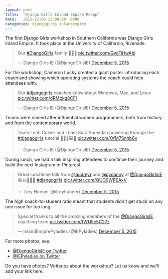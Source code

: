 ```yaml
---
layout: post
title:  "Django Girls Inland Empire Recap"
date:   2015-12-06 13:08:00 -0800
categories: djangogirls inlandempire
---
```


The first Django Girls workshop in Southern California was Django Girls Inland Empire. It took place at the University of California, Riverside.

<blockquote class="twitter-tweet" lang="en"><p lang="en" dir="ltr">Our <a href="https://twitter.com/hashtag/DjangoGirls?src=hash">#DjangoGirls</a> family 🎈✨💗 <a href="https://t.co/GwjFiHwAbj">pic.twitter.com/GwjFiHwAbj</a></p>&mdash; Django Girls IE (@DjangoGirlsIE) <a href="https://twitter.com/DjangoGirlsIE/status/673256419303358464">December 5, 2015</a></blockquote>
<script async src="//platform.twitter.com/widgets.js" charset="utf-8"></script>

For the workshop, Cameron Lucky created a giant poster introducing each coach and showing which operating systems the coach could help attendees with.

<blockquote class="twitter-tweet" lang="en"><p lang="en" dir="ltr">Our <a href="https://twitter.com/hashtag/djangogirls?src=hash">#djangogirls</a> coaches know about Windows, Mac, and Linux <a href="https://t.co/dRMbkg8CFl">pic.twitter.com/dRMbkg8CFl</a></p>&mdash; Django Girls IE (@DjangoGirlsIE) <a href="https://twitter.com/DjangoGirlsIE/status/673227520225882113">December 5, 2015</a></blockquote>
<script async src="//platform.twitter.com/widgets.js" charset="utf-8"></script>

Teams were named after influential women programmers, both from history and from the contemporary world.

<blockquote class="twitter-tweet" lang="en"><p lang="en" dir="ltr">Team Leah Culver and Team Sara Soueidan powering through the <a href="https://twitter.com/hashtag/djangogirls?src=hash">#djangogirls</a> tutorial 🔋💬🎨💻😁 <a href="https://t.co/OfM7Snhb6x">pic.twitter.com/OfM7Snhb6x</a></p>&mdash; Django Girls IE (@DjangoGirlsIE) <a href="https://twitter.com/DjangoGirlsIE/status/673226089058066432">December 5, 2015</a></blockquote>
<script async src="//platform.twitter.com/widgets.js" charset="utf-8"></script>

During lunch, we had a talk inspiring attendees to continue their journey and build the next Instagram or Pinterest.

<blockquote class="twitter-tweet" lang="en"><p lang="en" dir="ltr">Great lunchtime talk from <a href="https://twitter.com/audreyr">@audreyr</a> and <a href="https://twitter.com/pydanny">@pydanny</a> at <a href="https://twitter.com/DjangoGirlsIE">@DjangoGirlsIE</a> 😃👍🙌🎈🎈 <a href="https://twitter.com/hashtag/djangogirls?src=hash">#djangogirls</a> <a href="https://t.co/QUO9WPEAxV">pic.twitter.com/QUO9WPEAxV</a></p>&mdash; Trey Hunner (@treyhunner) <a href="https://twitter.com/treyhunner/status/673244622873735168">December 5, 2015</a></blockquote>
<script async src="//platform.twitter.com/widgets.js" charset="utf-8"></script>

The high coach-to-student ratio meant that students didn't get stuck on any one issue for too long.

<blockquote class="twitter-tweet" lang="en"><p lang="en" dir="ltr">Special thanks to all the amazing members of the <a href="https://twitter.com/DjangoGirlsIE">@DjangoGirlsIE</a> coaching team <a href="https://t.co/fWU5c5C27z">pic.twitter.com/fWU5c5C27z</a></p>&mdash; InlandEmpirePyladies (@IEPyladies) <a href="https://twitter.com/IEPyladies/status/673252351667363840">December 5, 2015</a></blockquote>
<script async src="//platform.twitter.com/widgets.js" charset="utf-8"></script>

For more photos, see:

* [@DjangoGirlsIE on Twitter](https://twitter.com/djangogirlsie)
* [@IEPyladies on Twitter](https://twitter.com/iepyladies)

Do you have photos? Writeups about the workshop? Let us know and we'll add your link here.